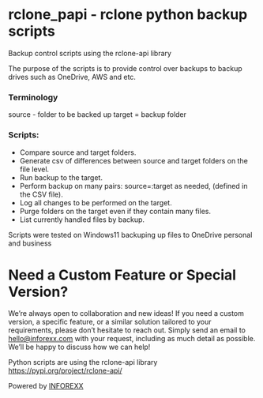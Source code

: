 # rclone_papi - rclone python backup scripts
Backup control scripts using the rclone-api library

The purpose of the scripts is to provide control over backups to backup drives such as OneDrive, AWS and etc.

### Terminology
source - folder to be backed up
target = backup folder


### Scripts:
- Compare source and target folders.
- Generate csv of differences between source and target folders on the file level.
- Run backup to the target.
- Perform backup on many pairs: source=:target as needed, (defined in the CSV file).
- Log all changes to be performed on the target.
- Purge folders on the target even if they contain many files.
- List currently handled files by backup.



Scripts were tested on Windows11 backuping up files to OneDrive personal and business


# Need a Custom Feature or Special Version?

We’re always open to collaboration and new ideas! If you need a custom version, a specific feature, or a similar solution tailored to your requirements, please don’t hesitate to reach out.
Simply send an email to hello@inforexx.com with your request, including as much detail as possible. We’ll be happy to discuss how we can help!



Python scripts are using the rclone-api library https://pypi.org/project/rclone-api/


Powered by [INFOREXX](https:www.inforexx.com)
